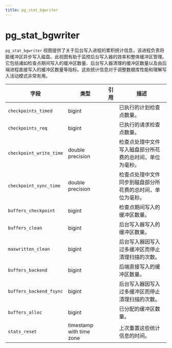 ```yaml
---
title: pg_stat_bgwriter
---
```


# pg_stat_bgwriter

`pg_stat_bgwriter` 视图提供了关于后台写入进程的累积统计信息，该进程负责将脏缓冲区异步写入磁盘。此视图有助于监控后台写入器的效率和整体缓冲区管理。它包括诸如检查点期间写入的缓冲区数量、后台写入器清理的缓冲区数量以及由后端进程直接写入的缓冲区数量等指标。这些统计信息对于调整数据库性能和理解写入活动模式非常有用。

| 字段 | 类型 | 引用 | 描述 |
|---|---|---|---|
| `checkpoints_timed` | bigint | | 已执行的计划检查点数量。 |
| `checkpoints_req` | bigint | | 已执行的请求检查点数量。 |
| `checkpoint_write_time` | double precision | | 检查点处理中文件写入磁盘部分所花费的总时间，单位为毫秒。 |
| `checkpoint_sync_time` | double precision | | 检查点处理中文件同步到磁盘部分所花费的总时间，单位为毫秒。 |
| `buffers_checkpoint` | bigint | | 检查点期间写入的缓冲区数量。 |
| `buffers_clean` | bigint | | 后台写入器写入的缓冲区数量。 |
| `maxwritten_clean` | bigint | | 后台写入器因写入过多缓冲区而停止清理扫描的次数。 |
| `buffers_backend` | bigint | | 后端直接写入的缓冲区数量。 |
| `buffers_backend_fsync` | bigint | | 后台写入器因写入过多缓冲区而停止清理扫描的次数。 |
| `buffers_alloc` | bigint | | 已分配的缓冲区数量。 |
| `stats_reset` | timestamp with time zone | | 上次重置这些统计信息的时间。 |
